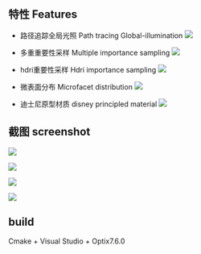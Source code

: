## 特性 Features

* 路径追踪全局光照 Path tracing Global-illumination
![](./screenshot/cornell_box.png)

* 多重重要性采样 Multiple importance sampling
![](./screenshot/veach_mis.png)

* hdri重要性采样 Hdri importance sampling
![](./screenshot/hdri_test.png)

* 微表面分布 Microfacet distribution
![](./screenshot/material_test.png)

* 迪士尼原型材质 disney principled material
![](./screenshot/disney_hyperion.png)

## 截图 screenshot

![](./screenshot/dining_room.png)

![](./screenshot/staircase.png)

![](./screenshot/staircase2.png)

![](./screenshot/mustang_fastback.png)

## build
Cmake + Visual Studio + Optix7.6.0